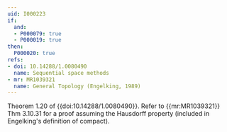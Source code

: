 ```yaml
---
uid: I000223
if:
  and:
  - P000079: true
  - P000019: true
then:
  P000020: true
refs:
- doi: 10.14288/1.0080490
  name: Sequential space methods
- mr: MR1039321
  name: General Topology (Engelking, 1989)
---
```


Theorem 1.20 of {{doi:10.14288/1.0080490}}.
Refer to {{mr:MR1039321}} Thm 3.10.31 for a proof assuming the Hausdorff
property (included in Engelking's definition of compact).
